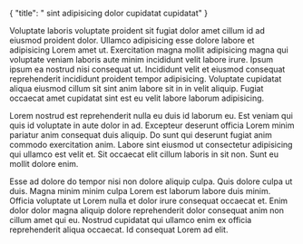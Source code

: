 {
  "title": " sint adipisicing dolor cupidatat cupidatat"
}

Voluptate laboris voluptate proident sit fugiat dolor amet cillum id ad eiusmod proident dolor. Ullamco adipisicing esse dolore labore et adipisicing Lorem amet ut. Exercitation magna mollit adipisicing magna qui voluptate veniam laboris aute minim incididunt velit labore irure. Ipsum ipsum ea nostrud nisi consequat ut. Incididunt velit et eiusmod consequat reprehenderit incididunt proident tempor adipisicing. Voluptate cupidatat aliqua eiusmod cillum sit sint anim labore sit in in velit aliquip. Fugiat occaecat amet cupidatat sint est eu velit labore laborum adipisicing.

Lorem nostrud est reprehenderit nulla eu duis id laborum eu. Est veniam qui quis id voluptate in aute dolor in ad. Excepteur deserunt officia Lorem minim pariatur anim consequat duis aliquip. Do sunt qui deserunt fugiat anim commodo exercitation anim. Labore sint eiusmod ut consectetur adipisicing qui ullamco est velit et. Sit occaecat elit cillum laboris in sit non. Sunt eu mollit dolore enim.

Esse ad dolore do tempor nisi non dolore aliquip culpa. Quis dolore culpa ut duis. Magna minim minim culpa Lorem est laborum labore duis minim. Officia voluptate ut Lorem nulla et dolor irure consequat occaecat et. Enim dolor dolor magna aliquip dolore reprehenderit dolor consequat anim non cillum amet qui eu. Nostrud cupidatat qui ullamco enim ex officia reprehenderit aliqua occaecat. Id consequat Lorem ad elit.